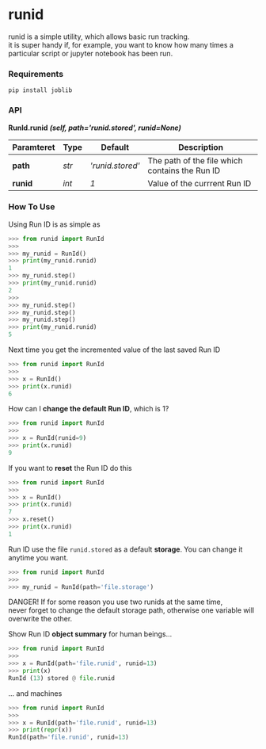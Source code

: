# runid
runid is a simple utility, which allows basic run tracking.  
it is super handy if, for example, you want to know how many times a particular script or jupyter notebook has been run.


### Requirements

`pip install joblib`


### API

**RunId.runid** _**(self, path='runid.stored', runid=None)**_

Paramteret | Type | Default | Description
------------ | ------------- | ------------- | -------------
**path** | *str* | *'runid.stored'* | The path of the file which contains the Run ID
**runid** | *int* | *1* | Value of the currrent Run ID


### How To Use


Using Run ID is as simple as 
```python
>>> from runid import RunId
>>>
>>> my_runid = RunId()
>>> print(my_runid.runid)
1
>>> my_runid.step()
>>> print(my_runid.runid)
2
>>> 
>>> my_runid.step()
>>> my_runid.step()
>>> my_runid.step()
>>> print(my_runid.runid)
5
```


Next time you get the incremented value of the last saved Run ID
```python
>>> from runid import RunId
>>>
>>> x = RunId()
>>> print(x.runid)
6
```


How can I **change the default Run ID**, which is 1?
```python
>>> from runid import RunId
>>> 
>>> x = RunId(runid=9)
>>> print(x.runid)
9
```


If you want to **reset** the Run ID do this
```python
>>> from runid import RunId
>>>
>>> x = RunId()
>>> print(x.runid)
7
>>> x.reset()
>>> print(x.runid)
1
```


Run ID use the file `runid.stored` as a default **storage**. You can change it anytime you want.
```python
>>> from runid import RunId
>>>
>>> my_runid = RunId(path='file.storage')
```
DANGER! If for some reason you use two runids at the same time,  
never forget to change the default storage path, otherwise one variable will overwrite the other.


Show Run ID **object summary** for human beings...
```python
>>> from runid import RunId
>>> 
>>> x = RunId(path='file.runid', runid=13)
>>> print(x)
RunId (13) stored @ file.runid
```


... and machines
```python
>>> from runid import RunId
>>> 
>>> x = RunId(path='file.runid', runid=13)
>>> print(repr(x))
RunId(path='file.runid', runid=13)
```

